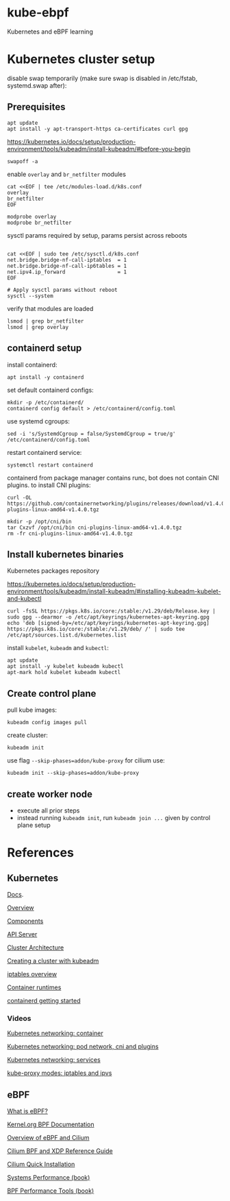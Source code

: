 # kube-ebpf
Kubernetes and eBPF learning

# Kubernetes cluster setup

disable swap temporarily (make sure swap is disabled in /etc/fstab, systemd.swap after):

## Prerequisites

```
apt update
apt install -y apt-transport-https ca-certificates curl gpg
```

https://kubernetes.io/docs/setup/production-environment/tools/kubeadm/install-kubeadm/#before-you-begin
```
swapoff -a
```

enable `overlay` and `br_netfilter` modules

```
cat <<EOF | tee /etc/modules-load.d/k8s.conf
overlay
br_netfilter
EOF

modprobe overlay
modprobe br_netfilter
```

sysctl params required by setup, params persist across reboots

```

cat <<EOF | sudo tee /etc/sysctl.d/k8s.conf
net.bridge.bridge-nf-call-iptables  = 1
net.bridge.bridge-nf-call-ip6tables = 1
net.ipv4.ip_forward                 = 1
EOF

# Apply sysctl params without reboot
sysctl --system
```

verify that modules are loaded

```
lsmod | grep br_netfilter
lsmod | grep overlay
```

## containerd setup

install containerd:
```
apt install -y containerd
```

set default containerd configs:
```
mkdir -p /etc/containerd/
containerd config default > /etc/containerd/config.toml
```

use systemd cgroups:

```
sed -i 's/SystemdCgroup = false/SystemdCgroup = true/g' /etc/containerd/config.toml
```

restart containerd service:
```
systemctl restart containerd
```

containerd from package manager contains runc, bot does not contain CNI plugins. to install CNI plugins:  
```
curl -OL https://github.com/containernetworking/plugins/releases/download/v1.4.0/cni-plugins-linux-amd64-v1.4.0.tgz

mkdir -p /opt/cni/bin
tar Cxzvf /opt/cni/bin cni-plugins-linux-amd64-v1.4.0.tgz
rm -fr cni-plugins-linux-amd64-v1.4.0.tgz
```

## Install kubernetes binaries

Kubernetes packages repository

https://kubernetes.io/docs/setup/production-environment/tools/kubeadm/install-kubeadm/#installing-kubeadm-kubelet-and-kubectl

```
curl -fsSL https://pkgs.k8s.io/core:/stable:/v1.29/deb/Release.key | sudo gpg --dearmor -o /etc/apt/keyrings/kubernetes-apt-keyring.gpg
echo 'deb [signed-by=/etc/apt/keyrings/kubernetes-apt-keyring.gpg] https://pkgs.k8s.io/core:/stable:/v1.29/deb/ /' | sudo tee /etc/apt/sources.list.d/kubernetes.list
```

install `kubelet`, `kubeadm` and `kubectl`:
```
apt update
apt install -y kubelet kubeadm kubectl
apt-mark hold kubelet kubeadm kubectl
```

## Create control plane

pull kube images:
```
kubeadm config images pull
```

create cluster:

```
kubeadm init
```

use flag `--skip-phases=addon/kube-proxy` for cilium use:

```
kubeadm init --skip-phases=addon/kube-proxy
```

## create worker node

- execute all prior steps
- instead running `kubeadm init`, run `kubeadm join ...` given by control plane setup

# References

## Kubernetes

[Docs](https://kubernetes.io/docs/).

[Overview](https://kubernetes.io/docs/concepts/overview/)

[Components](https://kubernetes.io/docs/concepts/overview/components/)

[API Server](https://kubernetes.io/docs/concepts/overview/kubernetes-api/)

[Cluster Architecture](https://kubernetes.io/docs/concepts/architecture/) 

[Creating a cluster with kubeadm](https://kubernetes.io/docs/setup/production-environment/tools/kubeadm/create-cluster-kubeadm/)

[iptables overview](https://www.redhat.com/sysadmin/iptables)


[Container runtimes](https://kubernetes.io/docs/setup/production-environment/container-runtimes/)

[containerd getting started](https://github.com/containerd/containerd/blob/main/docs/getting-started.md)


### Videos

[Kubernetes networking: container](https://www.youtube.com/watch?v=B6FsWNUnRo0)

[Kubernetes networking: pod network, cni and plugins](https://www.youtube.com/watch?v=U35C0EPSwoY)

[Kubernetes networking: services](https://www.youtube.com/watch?v=BZk2HUKsxAQ)

[kube-proxy modes: iptables and ipvs](https://www.youtube.com/watch?v=lkXLsD6-4jA)

## eBPF

[What is eBPF?](https://ebpf.io/what-is-ebpf/)

[Kernel.org BPF Documentation](https://www.kernel.org/doc/html/latest/bpf/index.html)

[Overview of eBPF and Cilium](https://www.youtube.com/watch?v=aLq3O3l2LF4)

[Cilium BPF and XDP Reference Guide](https://docs.cilium.io/en/stable/bpf/)

[Cilium Quick Installation](https://docs.cilium.io/en/stable/gettingstarted/k8s-install-default/)

[Systems Performance (book)](https://www.brendangregg.com/systems-performance-2nd-edition-book.html)

[BPF Performance Tools (book)](https://www.brendangregg.com/bpf-performance-tools-book.html)

